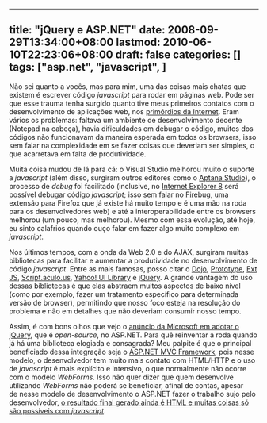 
---
title: "jQuery e ASP.NET"
date: 2008-09-29T13:34:00+08:00
lastmod: 2010-06-10T22:23:06+08:00
draft: false
categories: []
tags: ["asp.net", "javascript", ]
---


Não sei quanto a vocês, mas para mim, uma das coisas mais chatas que existem é escrever código *javascript* para rodar em páginas web. Pode ser que esse trauma tenha surgido quanto tive meus primeiros contatos com o desenvolvimento de aplicações web, nos [primórdios da Internet](/blog/post/2007/10/06/10-anos-de-Internet.aspx "primórdios da internet"). Eram vários os problemas: faltava um ambiente de desenvolvimento decente (Notepad na cabeça), havia dificuldades em debugar o código, muitos dos códigos não funcionavam da maneira esperada em todos os browsers, isso sem falar na complexidade em se fazer coisas que deveriam ser simples, o que acarretava em falta de produtividade.

Muita coisa mudou de lá para cá: o Visual Studio melhorou muito o suporte a *javascript* (além disso, surgiram outros editores como o [Aptana Studio](http://www.aptana.com/)), o processo de *debug* foi facilitado (inclusive, no [Internet Explorer 8](/blog/post/2008/03/20/OnedaCast-1-Internet-Explorer-8-Beta-1.aspx "Internet Explorer 8") será possível debugar código *javascript*; isso sem falar no [Firebug](https://addons.mozilla.org/en-US/firefox/addon/1843 "Firebug"), uma extensão para Firefox que já existe há muito tempo e é uma mão na roda para os desenvolvedores web) e até a interoperabilidade entre os browsers melhorou (um pouco, mas melhorou). Mesmo com essa evolução, até hoje, eu sinto calafrios quando ouço falar em fazer algo muito complexo em *javascript*.

Nos últimos tempos, com a onda da Web 2.0 e do AJAX, surgiram muitas bibliotecas para facilitar e aumentar a produtividade no desenvolvimento de código *javascript*. Entre as mais famosas, posso citar o [Dojo](http://dojotoolkit.org/), [Prototype](http://www.prototypejs.org/), [Ext JS](http://extjs.com/), [Script.aculo.us](http://script.aculo.us/), [Yahoo! UI Library](http://developer.yahoo.com/yui/) e [jQuery](http://jquery.com/). A grande vantagem do uso dessas bibliotecas é que elas abstraem muitos aspectos de baixo nível (como por exemplo, fazer um tratamento específico para determinada versão de browser), permitindo que nosso foco esteja na resolução do problema e não em detalhes que não deveriam consumir nosso tempo.

Assim, é com bons olhos que vejo o [anúncio da Microsoft em adotar o jQuery](http://weblogs.asp.net/scottgu/archive/2008/09/28/jquery-and-microsoft.aspx), que é *open-source*, no ASP.NET. Para quê reinventar a roda quando já há uma biblioteca elogiada e consagrada? Meu palpite é que o principal beneficiado dessa integração seja o [ASP.NET MVC Framework](http://www.linhadecodigo.com.br/Artigo.aspx?id=1634), pois nesse modelo, o desenvolvedor tem muito mais contato com HTML/HTTP e o uso de *javascript* é mais explícito e intensivo, o que normalmente não ocorre com o modelo *WebForms*. Isso não quer dizer que quem desenvolve utilizando *WebForms* não poderá se beneficiar, afinal de contas, apesar de nesse modelo de desenvolvimento o ASP.NET fazer o trabalho sujo pelo desenvolvedor, [o resultado final gerado ainda é HTML e muitas coisas só são possíveis com *javascript*](/blog/post/2005/03/28/ASPNET-x-JavaScript.aspx "ASP.NET x JavaScript").

